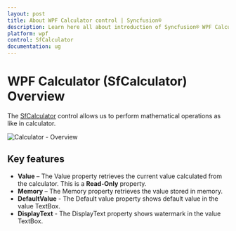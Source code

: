 ```yaml
---
layout: post
title: About WPF Calculator control | Syncfusion®
description: Learn here all about introduction of Syncfusion® WPF Calculator (SfCalculator) control, its elements and more details.
platform: wpf
control: SfCalculator
documentation: ug
---
```


# WPF Calculator (SfCalculator) Overview

The [SfCalculator](https://help.syncfusion.com/cr/wpf/Syncfusion.Windows.Controls.Input.SfCalculator.html) control allows us to perform mathematical operations as like in calculator.

![Calculator - Overview](Overview_images/Overview_img1.png)

## Key features 

* **Value** – The Value property retrieves the current value calculated from the calculator. This is a **Read-Only** property.
* **Memory** – The Memory property retrieves the value stored in memory.
* **DefaultValue** - The Default value property shows default value in the value TextBox.
* **DisplayText** - The DisplayText property shows watermark in the value TextBox.